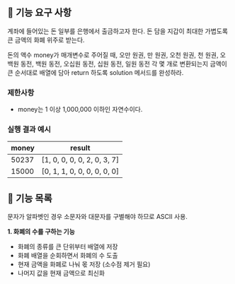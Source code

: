 ## 🚀 기능 요구 사항

계좌에 들어있는 돈 일부를 은행에서 출금하고자 한다. 돈 담을 지갑이 최대한 가볍도록 큰 금액의 화폐 위주로 받는다.

돈의 액수 money가 매개변수로 주어질 때, 오만 원권, 만 원권, 오천 원권, 천 원권, 오백원 동전, 백원 동전, 오십원 동전, 십원 동전, 일원 동전 각 몇 개로 변환되는지 금액이 큰 순서대로 배열에 담아 return 하도록 solution 메서드를 완성하라.

### 제한사항

- money는 1 이상 1,000,000 이하인 자연수이다.

### 실행 결과 예시

| money | result                      |
| ----- | --------------------------- |
| 50237 | [1, 0, 0, 0, 0, 2, 0, 3, 7] |
| 15000 | [0, 1, 1, 0, 0, 0, 0, 0, 0] |

## 📜 기능 목록

문자가 알파벳인 경우 소문자와 대문자를 구별해야 하므로 ASCII 사용.

**1. 화폐의 수를 구하는 기능**

- 화폐의 종류를 큰 단위부터 배열에 저장
- 화폐 배열을 순회하면서 화폐의 수 도출
- 현재 금액을 화폐로 나눠 몫 저장 (소수점 제거 필요)
- 나머지 값을 현재 금액으로 최신화
